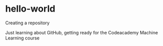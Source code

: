 # hello-world
Creating a repository

Just learning about GitHub, getting ready for the Codeacademy Machine Learning course
